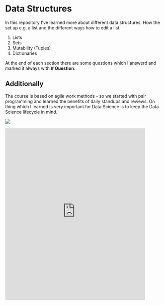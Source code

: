 # Data Structures

In this repository I've learned more about different data structures. How the set up e.g. a list and the different ways how to edit a list. 

1. Lists
2. Sets
3. Mutability (Tuples)
4. Dictionaries

At the end of each section there are some questions which I answerd and marked it always with **# Question**.

## Additionally 

The course is based on agile work methods - so we started with pair programming and learned the benefits of daily standups and reviews. 
On thing which I learned is very important for Data Science is to keep the Data Science lifecycle in mind. 

![](https://pin.it/zYk7CD0)


<iframe src="https://assets.pinterest.com/ext/embed.html?id=811633164074731545" height="552" width="450" frameborder="0" scrolling="no" ></iframe>
